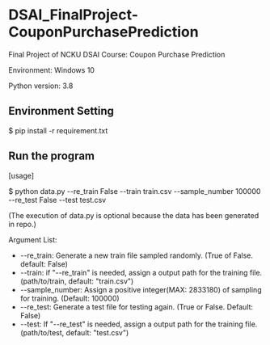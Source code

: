 # DSAI_FinalProject-CouponPurchasePrediction
Final Project of NCKU DSAI Course: Coupon Purchase Prediction

Environment: Windows 10

Python version: 3.8

## Environment Setting
$ pip install -r requirement.txt

## Run the program
[usage] 

$ python data.py --re_train False --train train.csv --sample_number 100000 --re_test False --test test.csv 

(The execution of data.py is optional because the data has been generated in repo.)

Argument List:
* --re_train: Generate a new train file sampled randomly. (True of False. default: False)
* --train: if "--re_train" is needed, assign a output path for the training file. (path/to/train, default: "train.csv")
* --sample_number: Assign a positive integer(MAX: 2833180) of sampling for training. (Default: 100000)
* --re_test: Generate a test file for testing again. (True or False. Default: False)
* --test: If "--re_test" is needed, assign a output path for the training file. (path/to/test, default: "test.csv")
